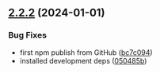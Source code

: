 ## [2.2.2](https://github.com/rxtoolkit/stt-deepgram/compare/v2.2.1...v2.2.2) (2024-01-01)


### Bug Fixes

* first npm publish from GitHub ([bc7c094](https://github.com/rxtoolkit/stt-deepgram/commit/bc7c0942287dbe666f9ee8915825a5663a5d39b7))
* installed development deps ([050485b](https://github.com/rxtoolkit/stt-deepgram/commit/050485b7aebadb98d4cb8c4edf8d2fc35050946a))
